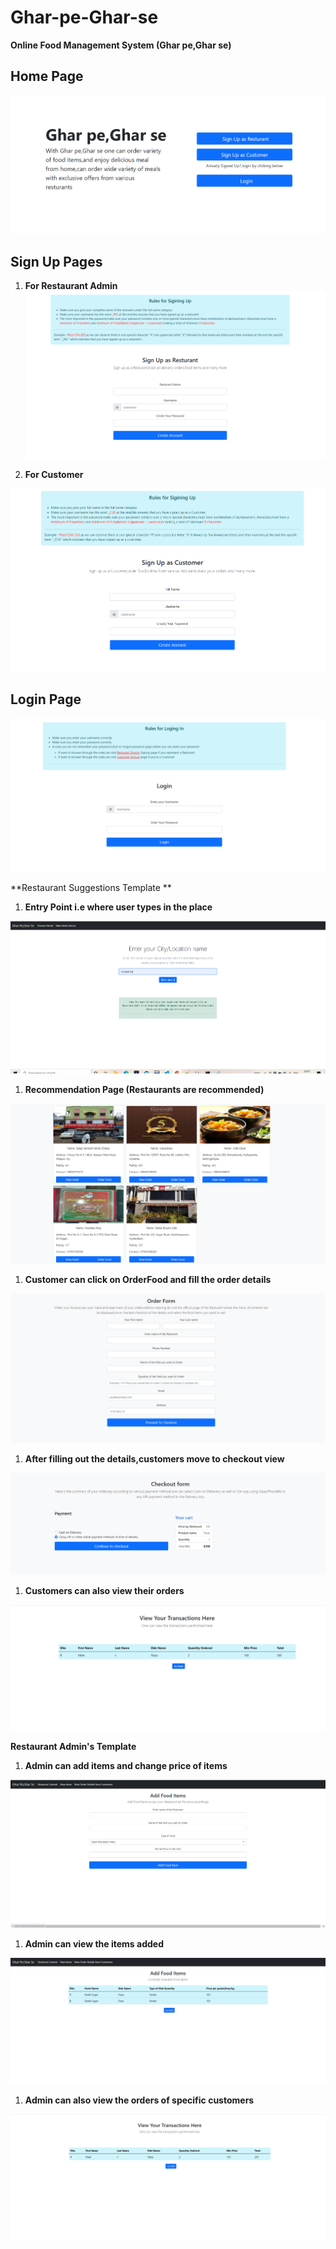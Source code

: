 # Ghar-pe-Ghar-se

**Online Food Management System (Ghar pe,Ghar se)**

 ## Home Page 

![](https://github.com/mv1249/Ghar-pe-Ghar-se/blob/main/Pictures/1.PNG)

 ## Sign Up Pages 

1. **For Restaurant Admin**  ![](https://github.com/mv1249/Ghar-pe-Ghar-se/blob/main/Pictures/2.PNG)

2. **For Customer** 

![](https://github.com/mv1249/Ghar-pe-Ghar-se/blob/main/Pictures/3.PNG)

## Login Page

![](https://github.com/mv1249/Ghar-pe-Ghar-se/blob/main/Pictures/4.PNG)

**Restaurant Suggestions Template **

1.  **Entry Point i.e where user types in the place** 

![](https://github.com/mv1249/Ghar-pe-Ghar-se/blob/main/Pictures/5.PNG)

1. **Recommendation Page (Restaurants are recommended)**

![](https://github.com/mv1249/Ghar-pe-Ghar-se/blob/main/Pictures/6.PNG)

1.  **Customer can click on OrderFood and fill the order details** 

![](https://github.com/mv1249/Ghar-pe-Ghar-se/blob/main/Pictures/7.PNG)

1.  **After filling out the details,customers move to checkout view** 

![](https://github.com/mv1249/Ghar-pe-Ghar-se/blob/main/Pictures/12.PNG)

1.  **Customers can also view their orders** 

![](https://github.com/mv1249/Ghar-pe-Ghar-se/blob/main/Pictures/8.PNG)

 **Restaurant Admin&#39;s Template** 
1.  **Admin can add items and change price of items** 

![](https://github.com/mv1249/Ghar-pe-Ghar-se/blob/main/Pictures/9.PNG)

1.  **Admin can view the items added** 

![](https://github.com/mv1249/Ghar-pe-Ghar-se/blob/main/Pictures/10.PNG)

1.  **Admin can also view the orders of specific customers** 

![](https://github.com/mv1249/Ghar-pe-Ghar-se/blob/main/Pictures/11.PNG)
